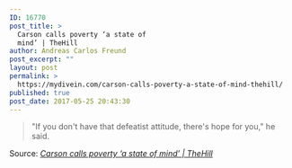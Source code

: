 ```yaml
---
ID: 16770
post_title: >
  Carson calls poverty ‘a state of
  mind’ | TheHill
author: Andreas Carlos Freund
post_excerpt: ""
layout: post
permalink: >
  https://mydivein.com/carson-calls-poverty-a-state-of-mind-thehill/
published: true
post_date: 2017-05-25 20:43:30
---
```

<blockquote><a href="http://thehill.com/homenews/administration/334998-carson-poverty-a-state-of-mind"><img class="alignnone size-full" src="https://mydivein.com/wp-content/uploads/2017/05/carson1_011217gn_0.jpg" alt="" /></a>"If you don't have that defeatist attitude, there's hope for you," he said.</blockquote>
Source: <em><a href="http://thehill.com/homenews/administration/334998-carson-poverty-a-state-of-mind">Carson calls poverty ‘a state of mind’ | TheHill</a></em>